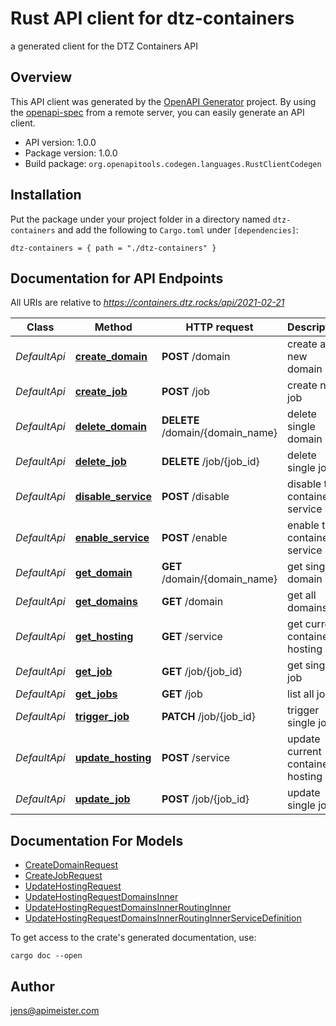# Rust API client for dtz-containers

a generated client for the DTZ Containers API


## Overview

This API client was generated by the [OpenAPI Generator](https://openapi-generator.tech) project.  By using the [openapi-spec](https://openapis.org) from a remote server, you can easily generate an API client.

- API version: 1.0.0
- Package version: 1.0.0
- Build package: `org.openapitools.codegen.languages.RustClientCodegen`

## Installation

Put the package under your project folder in a directory named `dtz-containers` and add the following to `Cargo.toml` under `[dependencies]`:

```
dtz-containers = { path = "./dtz-containers" }
```

## Documentation for API Endpoints

All URIs are relative to *https://containers.dtz.rocks/api/2021-02-21*

Class | Method | HTTP request | Description
------------ | ------------- | ------------- | -------------
*DefaultApi* | [**create_domain**](docs/DefaultApi.md#create_domain) | **POST** /domain | create a new domain
*DefaultApi* | [**create_job**](docs/DefaultApi.md#create_job) | **POST** /job | create new job
*DefaultApi* | [**delete_domain**](docs/DefaultApi.md#delete_domain) | **DELETE** /domain/{domain_name} | delete single domain
*DefaultApi* | [**delete_job**](docs/DefaultApi.md#delete_job) | **DELETE** /job/{job_id} | delete single job
*DefaultApi* | [**disable_service**](docs/DefaultApi.md#disable_service) | **POST** /disable | disable the containers service
*DefaultApi* | [**enable_service**](docs/DefaultApi.md#enable_service) | **POST** /enable | enable the containers service
*DefaultApi* | [**get_domain**](docs/DefaultApi.md#get_domain) | **GET** /domain/{domain_name} | get single domain
*DefaultApi* | [**get_domains**](docs/DefaultApi.md#get_domains) | **GET** /domain | get all domains
*DefaultApi* | [**get_hosting**](docs/DefaultApi.md#get_hosting) | **GET** /service | get current container hosting
*DefaultApi* | [**get_job**](docs/DefaultApi.md#get_job) | **GET** /job/{job_id} | get single job
*DefaultApi* | [**get_jobs**](docs/DefaultApi.md#get_jobs) | **GET** /job | list all jobs
*DefaultApi* | [**trigger_job**](docs/DefaultApi.md#trigger_job) | **PATCH** /job/{job_id} | trigger single job
*DefaultApi* | [**update_hosting**](docs/DefaultApi.md#update_hosting) | **POST** /service | update current container hosting
*DefaultApi* | [**update_job**](docs/DefaultApi.md#update_job) | **POST** /job/{job_id} | update single job


## Documentation For Models

 - [CreateDomainRequest](docs/CreateDomainRequest.md)
 - [CreateJobRequest](docs/CreateJobRequest.md)
 - [UpdateHostingRequest](docs/UpdateHostingRequest.md)
 - [UpdateHostingRequestDomainsInner](docs/UpdateHostingRequestDomainsInner.md)
 - [UpdateHostingRequestDomainsInnerRoutingInner](docs/UpdateHostingRequestDomainsInnerRoutingInner.md)
 - [UpdateHostingRequestDomainsInnerRoutingInnerServiceDefinition](docs/UpdateHostingRequestDomainsInnerRoutingInnerServiceDefinition.md)


To get access to the crate's generated documentation, use:

```
cargo doc --open
```

## Author

jens@apimeister.com

